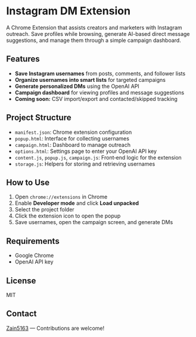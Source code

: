 # Instagram DM Extension

A Chrome Extension that assists creators and marketers with Instagram outreach. Save profiles while browsing, generate AI-based direct message suggestions, and manage them through a simple campaign dashboard.

## Features
- **Save Instagram usernames** from posts, comments, and follower lists
- **Organize usernames into smart lists** for targeted campaigns
- **Generate personalized DMs** using the OpenAI API
- **Campaign dashboard** for viewing profiles and message suggestions
- **Coming soon:** CSV import/export and contacted/skipped tracking

## Project Structure
- `manifest.json`: Chrome extension configuration
- `popup.html`: Interface for collecting usernames
- `campaign.html`: Dashboard to manage outreach
- `options.html`: Settings page to enter your OpenAI API key
- `content.js`, `popup.js`, `campaign.js`: Front‑end logic for the extension
- `storage.js`: Helpers for storing and retrieving usernames

## How to Use
1. Open `chrome://extensions` in Chrome
2. Enable **Developer mode** and click **Load unpacked**
3. Select the project folder
4. Click the extension icon to open the popup
5. Save usernames, open the campaign screen, and generate DMs

## Requirements
- Google Chrome
- OpenAI API key

## License
MIT

## Contact
[Zain5163](https://github.com/Zain5163) — Contributions are welcome!
